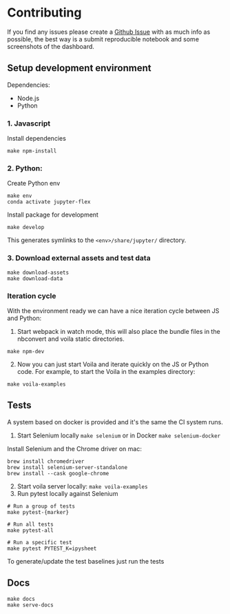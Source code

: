 # Contributing

If you find any issues please create a [Github Issue](https://github.com/danielfrg/jupyter-flex/issues)
with as much info as possible, the best way is a submit reproducible notebook and
some screenshots of the dashboard.

## Setup development environment

Dependencies:

- Node.js
- Python

### 1. Javascript

Install dependencies

```shell
make npm-install
```

### 2. Python:

Create Python env

```shell
make env
conda activate jupyter-flex
```

Install package for development

```shell
make develop
```

This generates symlinks to the `<env>/share/jupyter/` directory.

### 3. Download external assets and test data

```shell
make download-assets
make download-data
```

### Iteration cycle

With the environment ready we can have a nice iteration cycle between JS and Python:

1. Start webpack in watch mode, this will also place the bundle files in the
   nbconvert and voila static directories.

```shell
make npm-dev
```

2. Now you can just start Voila and iterate quickly on the JS or Python code. For example, to start the Voila in the examples directory:

```shell
make voila-examples
```

## Tests

A system based on docker is provided and it's the same the CI system runs.

1. Start Selenium locally `make selenium` or in Docker `make selenium-docker`

Install Selenium and the Chrome driver on mac:

```shell
brew install chromedriver
brew install selenium-server-standalone
brew install --cask google-chrome
```

2. Start voila server locally: `make voila-examples`
3. Run pytest locally against Selenium

```shell
# Run a group of tests
make pytest-{marker}

# Run all tests
make pytest-all

# Run a specific test
make pytest PYTEST_K=ipysheet
```

To generate/update the test baselines just run the tests

## Docs

```shell
make docs
make serve-docs
```
